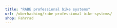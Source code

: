 ```yaml
---
title: "RABE professional bike systems"
url: /oberhaching/rabe-professional-bike-systems/
shop: Fahrrad
---
```


